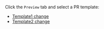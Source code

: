 Click the `Preview` tab and select a PR template:

- [Template1 change](?expand=1&template=template1.md)
- [Template2 change](?expand=1&template=template2.md)